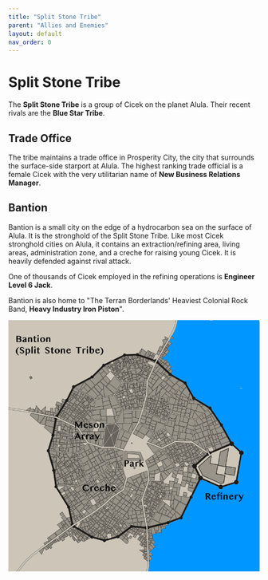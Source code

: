 ```yaml
---
title: "Split Stone Tribe"
parent: "Allies and Enemies"
layout: default
nav_order: 0
---
```


# Split Stone Tribe

The **Split Stone Tribe** is a group of Cicek on the planet Alula. Their recent rivals are the **Blue Star Tribe**.

## Trade Office

The tribe maintains a trade office in Prosperity City, the city that surrounds the surface-side starport at Alula. The highest ranking trade official is a female Cicek with the very utilitarian name of **New Business Relations Manager**.

## Bantion

Bantion is a small city on the edge of a hydrocarbon sea on the surface of Alula. It is the stronghold of the Split Stone Tribe. Like most Cicek stronghold cities on Alula, it contains an extraction/refining area, living areas, administration zone, and a creche for raising young Cicek. It is heavily defended against rival attack.

One of thousands of Cicek employed in the refining operations is **Engineer Level 6 Jack**.

Bantion is also home to "The Terran Borderlands' Heaviest Colonial Rock Band, **Heavy Industry Iron Piston**".

![Bantion](bantion.png)



